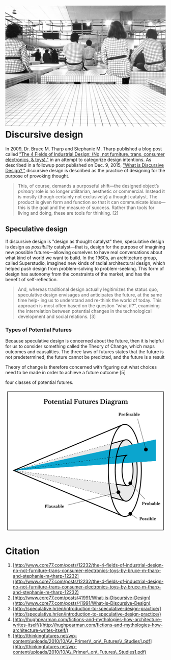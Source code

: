 # ![](/assets/superstudio_quaderna_sitin.jpg)Discursive design

In 2009, Dr. Bruce M. Tharp and Stephanie M. Tharp published a blog post called ["The 4 Fields of Industrial Design: \(No, not furniture, trans, consumer electronics, & toys\)."](http://www.core77.com/posts/12232/the-4-fields-of-industrial-design-no-not-furniture-trans-consumer-electronics-toys-by-bruce-m-tharp-and-stephanie-m-tharp-12232) in an attempt to categorize design intentions. As described in a followup post published on Dec. 9, 2015, ["What is Discursive Design?,"](http://www.core77.com/posts/41991/What-is-Discursive-Design) discursive design is described as the practice of designing for the purpose of provoking thought.

> This, of course, demands a purposeful shift—the designed object’s _primary_ role is no longer utilitarian, aesthetic or commercial. Instead it is mostly \(though certainly not exclusively\) a thought catalyst. The product is given form and function so that it can communicate ideas—this is the goal and the measure of success. Rather than tools for living and doing, these are tools for thinking. \[2\]

## Speculative design

If discursive design is "design as thought catalyst" then, speculative design is design as _possibility_ catalyst—that is, design for the purpose of imagining new possible futures—allowing ourselves to have real conversations about what kind of world we want to build. In the 1960s, an architecture group, called Superstudio, imagined new kinds of radial architectural design, which helped push design from problem-solving to problem-seeking. This form of design has autonomy from the constraints of the market, and has the benefit of self-reflection.

> And, whereas traditional design actually legitimizes the status quo, speculative design envisages and anticipates the future, at the same time help- ing us to understand and re-think the world of today. This approach is most often based on the question “what if?”, examining the interrelation between potential changes in the technological development and social relations. \[3\]

### Types of Potential Futures

Because speculative design is concerned about the future, then it is helpful for us to consider something called the Theory of Change, which maps outcomes and causalities. The three laws of futures states that the future is not predetermined, the future cannot be predicted, and the future is a result

Theory of change is therefore concerned with figuring out what choices need to be made in order to achieve a future outcome \[5\]



four classes of potential futures.

![](/assets/pppp-cones-1200w@2x.png)

# Citation

1. [http://www.core77.com/posts/12232/the-4-fields-of-industrial-design-no-not-furniture-trans-consumer-electronics-toys-by-bruce-m-tharp-and-stephanie-m-tharp-12232](http://www.core77.com/posts/12232/the-4-fields-of-industrial-design-no-not-furniture-trans-consumer-electronics-toys-by-bruce-m-tharp-and-stephanie-m-tharp-12232)
2. [http://www.core77.com/posts/41991/What-is-Discursive-Design](http://www.core77.com/posts/41991/What-is-Discursive-Design)
3. [http://speculative.hr/en/introduction-to-speculative-design-practice/](http://speculative.hr/en/introduction-to-speculative-design-practice/)
4. [http://hughpearman.com/fictions-and-mythologies-how-architecture-writes-itself/](http://hughpearman.com/fictions-and-mythologies-how-architecture-writes-itself/)
5. [http://thinkingfutures.net/wp-content/uploads/2010/10/A\\_Primer\\_on\\_Futures\\_Studies1.pdf](http://thinkingfutures.net/wp-content/uploads/2010/10/A\_Primer\_on\_Futures\_Studies1.pdf)



